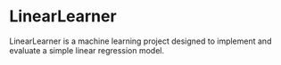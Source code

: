 # LinearLearner
LinearLearner is a machine learning project designed to implement and evaluate a simple linear regression model. 
